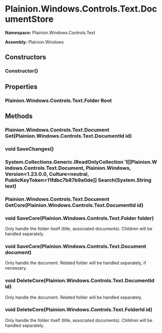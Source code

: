 
# Plainion.Windows.Controls.Text.DocumentStore

**Namespace:** Plainion.Windows.Controls.Text

**Assembly:** Plainion.Windows


## Constructors

### Constructor()


## Properties

### Plainion.Windows.Controls.Text.Folder Root


## Methods

### Plainion.Windows.Controls.Text.Document Get(Plainion.Windows.Controls.Text.DocumentId id)

### void SaveChanges()

### System.Collections.Generic.IReadOnlyCollection`1[[Plainion.Windows.Controls.Text.Document, Plainion.Windows, Version=1.23.0.0, Culture=neutral, PublicKeyToken=11fdbc7b87b9a0de]] Search(System.String text)

### Plainion.Windows.Controls.Text.Document GetCore(Plainion.Windows.Controls.Text.DocumentId id)

### void SaveCore(Plainion.Windows.Controls.Text.Folder folder)

Only handle the folder itself (title, associated documents). Children will be handled separately.

### void SaveCore(Plainion.Windows.Controls.Text.Document document)

Only handle the document. Related folder will be handled separately, if necessary.

### void DeleteCore(Plainion.Windows.Controls.Text.DocumentId id)

Only handle the document. Related folder will be handled separately.

### void DeleteCore(Plainion.Windows.Controls.Text.FolderId id)

Only handle the folder itself (title, associated documents). Children will be handled separately.
